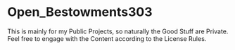 # Open_Bestowments303
This is mainly for my Public Projects, so naturally the Good Stuff are Private.
Feel free to engage with the Content according to the License Rules.
